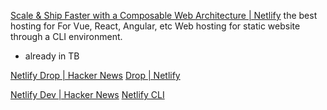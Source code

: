 
[Scale & Ship Faster with a Composable Web Architecture | Netlify](https://www.netlify.com/)
the best hosting for For Vue, React, Angular, etc
Web hosting for static website through a CLI environment.
- already in TB

[Netlify Drop | Hacker News](https://news.ycombinator.com/item?id=29254405)
[Drop | Netlify](https://app.netlify.com/drop)

[Netlify Dev | Hacker News](https://news.ycombinator.com/item?id=19615546)
[Netlify CLI](https://www.netlify.com/platform/core/cli/)
